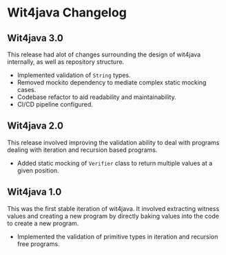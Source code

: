 # Wit4java Changelog



## Wit4java 3.0
This release had alot of changes surrounding the design of wit4java internally,
as well as repository structure.
- Implemented validation of `String` types.
- Removed mockito dependency to mediate complex static mocking cases.
- Codebase refactor to aid readability and maintainability.
- CI/CD pipeline configured.
## Wit4java 2.0
This release involved improving the validation ability to deal with programs dealing
with iteration and recursion based programs. 
- Added static mocking of `Verifier` class to return multiple values at a given position.
## Wit4java 1.0
This was the first stable iteration of wit4java. It involved extracting witness values
and creating a new program by directly baking values into the code to create a new program.
- Implemented the validation of primitive types in iteration and recursion free programs.